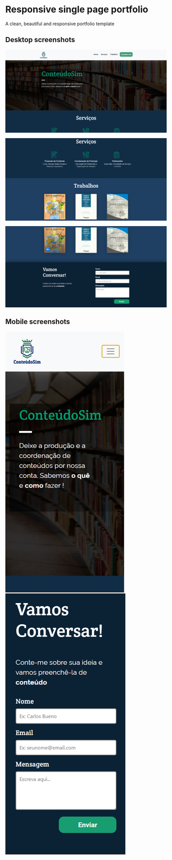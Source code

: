 # Responsive single page portfolio

A clean, beautiful and responsive portfolio template

## Desktop screenshots
![Alt text](screens/desktop-1.png?raw=true "Desktop screenshot 1")
<br />

![Alt text](screens/desktop-2.png?raw=true "Desktop screenshot 2")
<br />

![Alt text](screens/desktop-3.png?raw=true "Desktop screenshot 3")
<br />

## Mobile screenshots
![Alt text](screens/mobile-1.png?raw=true "Mobile screenshot 1")
![Alt text](screens/mobile-2.png?raw=true "Mobile screenshot 2")